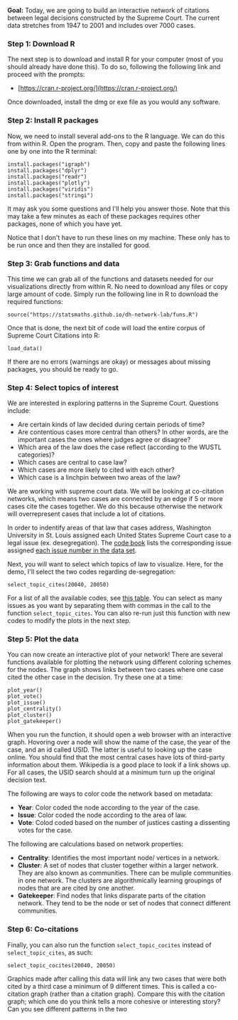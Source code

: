 **Goal:** Today, we are going to build an interactive network of citations between
legal decisions constructed by the Supreme Court. The current data stretches from
1947 to 2001 and includes over 7000 cases.

### Step 1: Download R

The next step is to download and install R for your computer (most of you should
already have done this). To do so, following the following link and proceed with
the prompts:

- [https://cran.r-project.org/](https://cran.r-project.org/)

Once downloaded, install the dmg or exe file as you would any software.

### Step 2: Install R packages

Now, we need to install several add-ons to the R language. We can do this from
within R. Open the program. Then, copy and paste the following lines one by one
into the R terminal:

```{r}
install.packages("igraph")
install.packages("dplyr")
install.packages("readr")
install.packages("plotly")
install.packages("viridis")
install.packages("stringi")
```

It may ask you some questions and I'll help you answer those. Note that this may
take a few minutes as each of these packages requires other packages, none of
which you have yet.

Notice that I don't have to run these lines on my machine. These only has to be
run once and then they are installed for good.

### Step 3: Grab functions and data

This time we can grab all of the functions and datasets needed for our visualizations
directly from within R. No need to download any files or copy large amount of code.
Simply run the following line in R to download the required functions:

```{r}
source("https://statsmaths.github.io/dh-network-lab/funs.R")
```

Once that is done, the next bit of code will load the entire corpus of Supreme
Court Citations into R:

```{r}
load_data()
```

If there are no errors (warnings are okay) or messages about missing packages, you
should be ready to go.

### Step 4: Select topics of interest

We are interested in exploring patterns in the Supreme Court. Questions include:
- Are certain kinds of law decided during certain periods of time?
- Are contentious cases more central than others? In other words, are the important cases the ones where judges agree or disagree?
- Which area of the law does the case reflect (according to the WUSTL categories)?
- Which cases are central to case law?
- Which cases are more likely to cited with each other?
- Which case is a linchpin between two areas of the law?

We are working with supreme court data. We will be looking at co-citation networks, 
which means two cases are connected by an edge if 5 or more cases cite the cases together. 
We do this because otherwise the network will overrepresent cases that include a lot of citations. 

In order to indentify areas of that law that cases address, 
Washington University in St. Louis assigned each United States Supreme Court case to a legal issue (ex. desegregation). 
The [code book](http://scdb.wustl.edu/documentation.php?s=1) lists the corresponding 
issue assigned [each issue number in the data set](https://github.com/introdh2016/response3_network/blob/master/ussc-31.zip). 

Next, you will want to select which topics of law to visualize. Here, for the demo,
I'll select the two codes regarding de-segregation:

```{r}
select_topic_cites(20040, 20050)
```

For a list of all the available codes, see [this table](https://github.com/statsmaths/dh_network_lab/blob/master/issue_codes.csv).
You can select as many issues as you want by separating them with commas in the
call to the function `select_topic_cites`. You can also re-run just this function
with new codes to modify the plots in the next step.

### Step 5: Plot the data

You can now create an interactive plot of your network!
There are several functions available for plotting the network using
different coloring schemes for the nodes. The graph shows links between
two cases where one case cited the other case in the decision.
Try these one at a time:

```{r}
plot_year()
plot_vote()
plot_issue()
plot_centrality()
plot_cluster()
plot_gatekeeper()
```

When you run the function, it should open a web browser with an interactive
graph. Hovoring over a node will show the name of the case, the year of the
case, and an id called USID. The latter is useful to looking up the case online.
You should find that the most central cases have lots of third-party information
about them. Wikipedia is a good place to look if a link shows up. For all cases,
the USID search should at a minimum turn up the original decision text.

The following are ways to color code the network based on metadata:

- **Year**: Color coded the node according to the year of the case. 
- **Issue**: Color coded the node according to the area of law. 
- **Vote**: Colod coded based on the number of justices casting a dissenting votes for the case.

The following are calculations based on network properties: 

- **Centrality**:  Identifies the most important node/ vertices in a network.   
- **Cluster**: A set of nodes that cluster together within a larger network. They are also known as communities. There can be muliple communities in one network.  The clusters are algorithmically learning groupings of nodes that are are cited by one another.
- **Gatekeeper**: Find nodes that links disparate parts of the citation network. They tend to be the node or set of nodes that connect different communities.  

### Step 6: Co-citations

Finally, you can also run the function `select_topic_cocites` instead of 
`select_topic_cites`, as such:

```{r}
select_topic_cocites(20040, 20050)
```

Graphics made after calling this data will link any two cases that were 
both cited by a third case a minimum of 9 different times. This is called
a co-citation graph (rather than a citation graph). Compare this with the
citation graph; which one do you think tells a more cohesive or interesting
story? Can you see different patterns in the two


